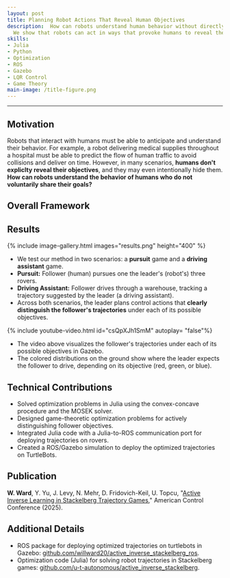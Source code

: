 ```yaml
---
layout: post
title: Planning Robot Actions That Reveal Human Objectives
description:  How can robots understand human behavior without directly asking? 
  We show that robots can act in ways that provoke humans to reveal their hidden objectives.
skills: 
- Julia
- Python
- Optimization
- ROS
- Gazebo
- LQR Control
- Game Theory
main-image: /title-figure.png 
---
```


---
## Motivation
Robots that interact with humans must be able to anticipate and understand their behavior. 
For example, a robot delivering medical supplies throughout a hospital must be able to 
predict the flow of human traffic to avoid collisions and deliver on time. However, in
many scenarios, **humans don't expliclty reveal their objectives**, and they may even 
intentionally hide them. **How can robots understand the behavior of humans who do
not voluntarily share their goals?**

## Overall Framework

## Results

{% include image-gallery.html images="results.png" height="400" %}

* We test our method in two scenarios: a **pursuit** game and a **driving assistant** game.
* **Pursuit:** Follower (human) pursues one the leader's (robot's) three rovers.
* **Driving Assistant:** Follower drives through a warehouse, tracking a trajectory suggested by the leader (a driving assistant). 
* Across both scenarios, the leader plans control actions
that **clearly distinguish the follower's trajectories** under each of its possible objectives.

{% include youtube-video.html id="csQpXJh1SmM" autoplay= "false"%}

* The video above visualizes the follower's trajectories under each of its possible objectives in Gazebo.
* The colored distributions on the ground show where the leader expects the follower to drive, depending on its objective (red, green, or blue). 
  

## Technical Contributions
* Solved optimization problems in Julia using the convex-concave procedure and the MOSEK solver.
* Designed game-theoretic optimization problems for actively distinguishing follower objectives.
* Integrated Julia code with a Julia-to-ROS communication port for deploying trajectories on rovers.
* Created a ROS/Gazebo simulation to deploy the optimized trajectories on TurtleBots. 

## Publication
**W. Ward**, Y. Yu, J. Levy, N. Mehr, D. Fridovich-Keil, U. Topcu, "[Active Inverse Learning in Stackelberg Trajectory Games](https://arxiv.org/abs/2308.08017)," American Control Conference (2025). 

## Additional Details
* ROS package for deploying optimized trajectories on turtlebots in Gazebo: [github.com/willward20/active_inverse_stackelberg_ros](https://github.com/willward20/active_inverse_stackelberg_ros).
* Optimization code (Julia) for solving robot trajectories in Stackelberg games: [github.com/u-t-autonomous/active_inverse_stackelberg](https://github.com/u-t-autonomous/active_inverse_stackelberg).
